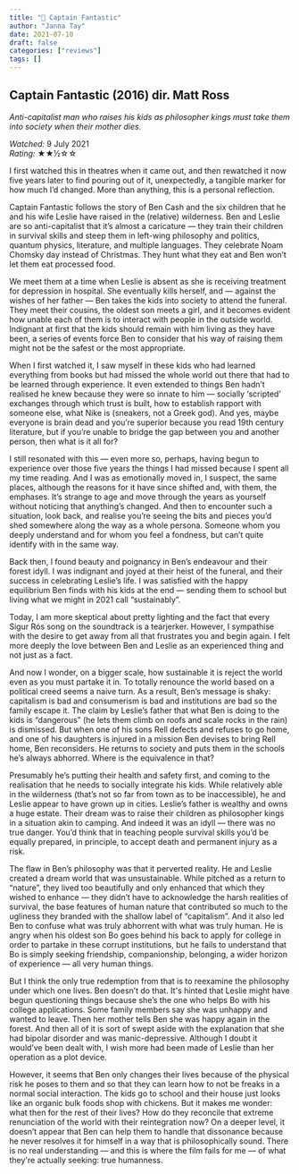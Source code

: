 ```yaml
---
title: "🎥 Captain Fantastic"
author: "Janna Tay"
date: 2021-07-10
draft: false
categories: ["reviews"]
tags: []
---
```

## Captain Fantastic (2016) dir. Matt Ross

*Anti-capitalist man who raises his kids as philosopher kings must take them into society when their mother dies.*

*Watched:* 9 July 2021  
*Rating:* ★★½☆☆

I first watched this in theatres when it came out, and then rewatched it now five years later to find pouring out of it, unexpectedly, a tangible marker for how much I’d changed. More than anything, this is a personal reflection.

Captain Fantastic follows the story of Ben Cash and the six children that he and his wife Leslie have raised in the (relative) wilderness. Ben and Leslie are so anti-capitalist that it’s almost a caricature — they train their children in survival skills and steep them in left-wing philosophy and politics, quantum physics, literature, and multiple languages. They celebrate Noam Chomsky day instead of Christmas. They hunt what they eat and Ben won’t let them eat processed food.

We meet them at a time when Leslie is absent as she is receiving treatment for depression in hospital. She eventually kills herself, and — against the wishes of her father — Ben takes the kids into society to attend the funeral. They meet their cousins, the oldest son meets a girl, and it becomes evident how unable each of them is to interact with people in the outside world. Indignant at first that the kids should remain with him living as they have been, a series of events force Ben to consider that his way of raising them might not be the safest or the most appropriate.

When I first watched it, I saw myself in these kids who had learned everything from books but had missed the whole world out there that had to be learned through experience. It even extended to things Ben hadn’t realised he knew because they were so innate to him — socially ‘scripted’ exchanges through which trust is built, how to establish rapport with someone else, what Nike is (sneakers, not a Greek god). And yes, maybe everyone is brain dead and you’re superior because you read 19th century literature, but if you’re unable to bridge the gap between you and another person, then what is it all for?

I still resonated with this — even more so, perhaps, having begun to experience over those five years the things I had missed because I spent all my time reading. And I was as emotionally moved in, I suspect, the same places, although the reasons for it have since shifted and, with them, the emphases. It’s strange to age and move through the years as yourself without noticing that anything’s changed. And then to encounter such a situation, look back, and realise you’re seeing the bits and pieces you’d shed somewhere along the way as a whole persona. Someone whom you deeply understand and for whom you feel a fondness, but can’t quite identify with in the same way.

Back then, I found beauty and poignancy in Ben’s endeavour and their forest idyll. I was indignant and joyed at their heist of the funeral, and their success in celebrating Leslie’s life. I was satisfied with the happy equilibrium Ben finds with his kids at the end — sending them to school but living what we might in 2021 call “sustainably”.

Today, I am more skeptical about pretty lighting and the fact that every Sigur Rós song on the soundtrack is a tearjerker. However, I sympathise with the desire to get away from all that frustrates you and begin again. I felt more deeply the love between Ben and Leslie as an experienced thing and not just as a fact.

And now I wonder, on a bigger scale, how sustainable it is reject the world even as you must partake it in. To totally renounce the world based on a political creed seems a naive turn. As a result, Ben’s message is shaky: capitalism is bad and consumerism is bad and institutions are bad so the family escape it. The claim by Leslie’s father that what Ben is doing to the kids is “dangerous” (he lets them climb on roofs and scale rocks in the rain) is dismissed. But when one of his sons Rell defects and refuses to go home, and one of his daughters is injured in a mission Ben devises to bring Rell home, Ben reconsiders. He returns to society and puts them in the schools he’s always abhorred. Where is the equivalence in that?

Presumably he’s putting their health and safety first, and coming to the realisation that he needs to socially integrate his kids. While relatively able in the wilderness (that’s not so far from town as to be inaccessible), he and Leslie appear to have grown up in cities. Leslie’s father is wealthy and owns a huge estate. Their dream was to raise their children as philosopher kings in a situation akin to camping. And indeed it was an idyll — there was no true danger. You’d think that in teaching people survival skills you’d be equally prepared, in principle, to accept death and permanent injury as a risk.

The flaw in Ben’s philosophy was that it perverted reality. He and Leslie created a dream world that was unsustainable. While pitched as a return to “nature”, they lived too beautifully and only enhanced that which they wished to enhance — they didn’t have to acknowledge the harsh realities of survival, the base features of human nature that contributed so much to the ugliness they branded with the shallow label of “capitalism”. And it also led Ben to confuse what was truly abhorrent with what was truly human. He is angry when his oldest son Bo goes behind his back to apply for college in order to partake in these corrupt institutions, but he fails to understand that Bo is simply seeking friendship, companionship, belonging, a wider horizon of experience — all very human things.

But I think the only true redemption from that is to reexamine the philosophy under which one lives. Ben doesn’t do that. It's hinted that Leslie might have begun questioning things because she’s the one who helps Bo with his college applications. Some family members say she was unhappy and wanted to leave. Then her mother tells Ben she was happy again in the forest. And then all of it is sort of swept aside with the explanation that she had bipolar disorder and was manic-depressive. Although I doubt it would’ve been dealt with, I wish more had been made of Leslie than her operation as a plot device.

However, it seems that Ben only changes their lives because of the physical risk he poses to them and so that they can learn how to not be freaks in a normal social interaction. The kids go to school and their house just looks like an organic bulk foods shop with chickens. But it makes me wonder: what then for the rest of their lives? How do they reconcile that extreme renunciation of the world with their reintegration now? On a deeper level, it doesn’t appear that Ben can help them to handle that dissonance because he never resolves it for himself in a way that is philosophically sound. There is no real understanding — and this is where the film fails for me — of what they're actually seeking: true humanness.
